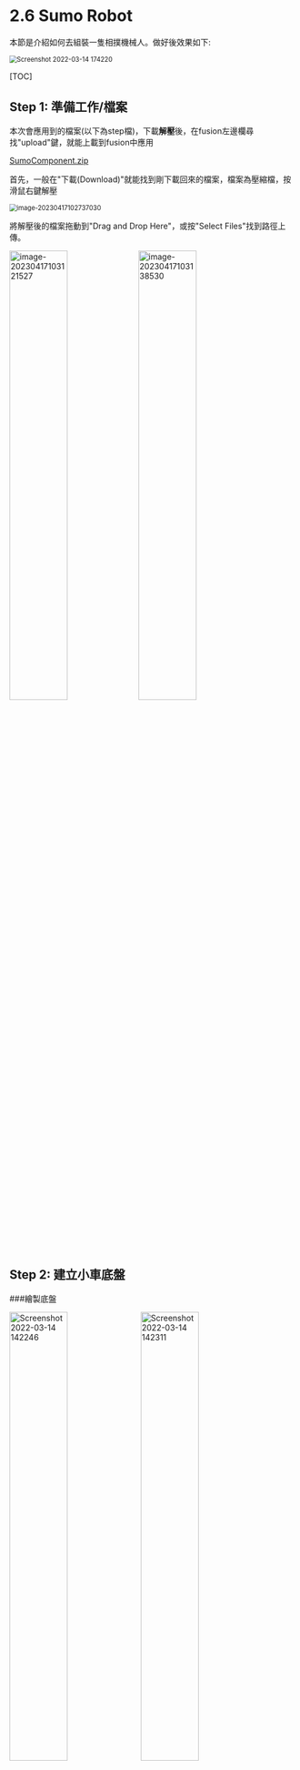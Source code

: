 # 2.6 Sumo Robot

本節是介紹如何去組裝一隻相撲機械人。做好後效果如下:

<img src="Screenshot 2022-03-14 174220.png" alt="Screenshot 2022-03-14 174220" style="zoom:80%;" />

[TOC]

## Step 1: 準備工作/檔案

本次會應用到的檔案(以下為step檔)，下載**解壓**後，在fusion左邊欄尋找"upload"鍵，就能上載到fusion中應用

[SumoComponent.zip](SumoComponent.zip)

首先，一般在"下載(Download)"就能找到剛下載回來的檔案，檔案為壓縮檔，按滑鼠右鍵解壓

<img src="image-20230417102737030.png" alt="image-20230417102737030" style="zoom:80%;" />

將解壓後的檔案拖動到"Drag and Drop Here"，或按"Select Files"找到路徑上傳。

<img src="image-20230417103121527.png" alt="image-20230417103121527" style="width:45%;" /><img src="image-20230417103138530.png" alt="image-20230417103138530" style="width:45%;" />

## Step 2: 建立小車底盤

###繪製底盤

<img src="Screenshot 2022-03-14 142246.png" alt="Screenshot 2022-03-14 142246" style="width:45%;" /> <img src="Screenshot 2022-03-14 142311.png" alt="Screenshot 2022-03-14 142311" style="width:45%;" />

1. 開始一個新的設計
2. 開一個new component
2. 名字叫`bottom`



<img src="Screenshot 2022-03-14 142341-16472534115661.png" alt="Screenshot 2022-03-14 142341" style="WIDTH:45%;" /><img src="Screenshot 2022-03-14 142411-16472534165382.png" alt="Screenshot 2022-03-14 142411" style="width:45%;" />

1. 確保小黑點在bottom這個component旁邊
2. 開一個`new sketch`

![](image-20230417114339124.png)

1. 底盤尺寸可參考上面的圖
2. <u>*尺寸不用完全一樣一模, 尤其是機械人的長和寬, 畫好後之後可以修改的*</u>

<img src="Screenshot 2022-03-14 143148.png" alt="Screenshot 2022-03-14 143148" style="WIDTH:45%;" /><img src="Screenshot 2022-03-14 143228.png" alt="Screenshot 2022-03-14 143228" style="WIDTH:45%;" />

1. 搜尋`change parameters`
2. 開一個新的變數叫`thickness`, 值為`3mm`



<img src="image-20230417104400594.png" alt="image-20230417104400594" style="width:45%;" /><img src="image-20230417104433997.png" alt="image-20230417104433997" style="width:45%;" />

1. 將底板擠出`thickness`的厚度
2. 習慣地將擠出好的板做fillet, 實物切割出來時才不會割手



<img src="Screenshot 2022-03-14 143856.png" alt="Screenshot 2022-03-14 143856" style="zoom:60%;" />

最後，在零件樹按滑鼠右鍵，按下`Ground`，`Ground`後拖動底板就不會動，所有的joint都以底板為準。



###插入底盤零件

<img src="Screenshot 2022-03-14 143522-16472540795493.png" alt="Screenshot 2022-03-14 143522" style="width:45%;" /><img src="image-20230417104551719.png" alt="image-20230417104551719" style="width:45%;" />

<img src="image-20230417104708846.png" alt="image-20230417104708846" style="zoom:80%;" />


1. ==將小黑點褪回第一層==
2. 將`Components_model_Ball_caster_DFRobot` 拖入當前檔案中
3. 按`ok`
4. 用hotkey `J`，將牛眼輪連接到底板

<img src="image-20230417105001761.png" alt="image-20230417105001761" style="zoom:70%;" />





<img src="image-20230417105136837.png" alt="image-20230417105136837" style="width:45%;" /><img src="Screenshot 2022-03-14 144205.png" alt="Screenshot 2022-03-14 144205" style="width:45%;" />

1. 其他零件都一樣:
   1. 先拖到當前畫面，接`ok`;
   2. 再做`Rigid Group`
   3. 最後用hotkey `J` 組裝到相對的位置
2. ***<u>在組裝56mm Sport Tires時，可以將連軸器插入六角軸15mm</u>***


## Step 3: 繪製和組裝小車第二層板

###繪畫小車底板

<img src="Screenshot 2022-03-14 144408.png" alt="Screenshot 2022-03-14 144408" style="width:80%;" />

1. ==將小黑點褪回第一層==
2. 開一個new component
3. 名字叫`top`



<img src="image-20230417105353761.png" alt="image-20230417105353761" style="width:45%;" /><img src="image-20230417105441502.png" alt="image-20230417105441502" style="zoom:45%;" />

1. ==確保小黑點在新的`top` component旁==
2. 按下`offset plane`
3. 在小車的底板表面，offset `40mm`(工場的六角柱只有20mm和8mm兩種，如果是這兩個數字以外，可以組合起來，或直接轉用3d打印墊高)



<img src="Screenshot 2022-03-14 144517.png" alt="Screenshot 2022-03-14 144517" style="width:45%;" /><img src="Screenshot 2022-03-14 144547.png" alt="Screenshot 2022-03-14 144547" style="width:45%;" />

1. 在新開的offset plane上按下`new sketch`
2. 用hotkey `p`或直接搜尋`project`，投影底板到這個面上



<img src="Screenshot 2022-03-14 144839.png" alt="Screenshot 2022-03-14 144839" style="width:45%;" /><img src="Screenshot 2022-03-14 144920.png" alt="Screenshot 2022-03-14 144920" style="width:45%;" /><img src="Screenshot 2022-03-14 145010.png" alt="Screenshot 2022-03-14 145010" style="zoom:45%;" />

1. 跟據上圖先繪畫頂板的安裝孔和頂板的輪廓(尺寸之後可以按需要修改)
2. 擠出`thickness`的厚度
3. 順手將擠出後的尖角做fillet

###插入Arduino UNO

<img src="Screenshot 2022-03-14 145403.png" alt="Screenshot 2022-03-14 145403" style="zoom:45%;" />

1. 繼續確保小黑點在top的component旁
2. 在top的上面的面，開一個`new sketch`



<img src="Screenshot 2022-03-14 145653.png" alt="Screenshot 2022-03-14 145653" style="width:45%;" /><img src="Screenshot 2022-03-14 145849.png" alt="Screenshot 2022-03-14 145849" style="WIDTH:45%;" /><img src="Screenshot 2022-03-14 145923.png" alt="Screenshot 2022-03-14 145923" style="width:45%;" />

1. 接下來，要將Arduino安裝在頂板上，所以要跟據Arduino UNO來開孔
2. Arduino UNO的第四個孔因太近零件，所以不安裝也沒有關係
3. 之後就可以將3個圓穿孔



<img src="Screenshot 2022-03-14 145957.png" alt="Screenshot 2022-03-14 145957" style="width:45%;" /><img src="Screenshot 2022-03-14 150031.png" alt="Screenshot 2022-03-14 150031" style="width:45%;" />

1. 打開零件樹，找到`top`的`Sketch1`
2. 將四旁邊的頂板安裝孔profile選取並一路穿孔到底板



<img src="Screenshot 2022-03-14 150119.png" alt="Screenshot 2022-03-14 150119" style="width:45%;" /><img src="Screenshot 2022-03-14 150148.png" alt="Screenshot 2022-03-14 150148" style="width:45%;" /><img src="Screenshot 2022-03-14 150247.png" alt="Screenshot 2022-03-14 150247" style="width:45%;" />

1. 將Arduino UNO拖入當前檔案中
2. 在零件樹找到它，按滑鼠右鍵，點選`Rigid Group`，將整個UNO板變成一個group
3. 將UNO用hotkey `J` 組合到頂板上，==記得要保持3mm間距，實際用螺絲安裝時請記得加墊圈，否則電線腳會壓斷==

### 按入六角柱

<img src="Screenshot 2022-03-14 150401.png" alt="Screenshot 2022-03-14 150401" style="WIDTH:55%;" /><img src="Screenshot 2022-03-14 150504.png" alt="Screenshot 2022-03-14 150504" style="WIDTH:35%;" />

<img src="Screenshot 2022-03-14 150528.png" alt="Screenshot 2022-03-14 150528" style="width:55%;" />



1. ==將小黑點褪回最上層==
2. 開一個新的component叫`double hex`
3. 確保小黑點在新開的component中
4. 將六角柱hex spacer M3x20拖入當前文件中(可以連續拖兩次或拖完一次後複製貼上)
5. 最後就可以用hotkey `J` 將兩個六角柱接上



<img src="Screenshot 2022-03-14 150654.png" alt="Screenshot 2022-03-14 150654" style="WIDTH:35%;" /><img src="image-20230417111522425.png" alt="image-20230417111522425" style="width:55%;" />

1. ==joint好後，將小黑點褪回最上層==
2. 將component `double hex`複製貼上四份
3. 之後就可以用hotkey `J` 組合到小車底盤上



<img src="image-20230417111706329.png" alt="image-20230417111706329" style="zoom:80%;" />

1. 最後，將頂板同樣用hotkey `J` 組合到其中一支六角柱上
2. 拖動一下現全的模型的零件，全部不能拖動就是正常了。

## Step 4: 安裝sensor、電池

###為底盤開孔

<img src="image-20230417112724991.png" alt="image-20230417112724991" style="width:33%;" /><img src="Screenshot 2022-03-14 151404.png" alt="Screenshot 2022-03-14 151404" style="width:33%;" />

上面為需要安裝在底盤的電池盒和對地下的跌落感測，接下來我們要為底盤加孔來放置sensor和電池。



<img src="image-20230417112156133.png" alt="image-20230417112156133" style="width:45%;" /><img src="Screenshot 2022-03-14 151830.png" alt="Screenshot 2022-03-14 151830" style="width:35%;" />

1. ==先將小黑點放到component `bottom `的旁邊==
2. 在小車底盤的表面開一個new sketch
3. 首先繪製對地面的跌落感測安裝孔
4. sensor會放在車的底部，所以只要開安裝孔就可以，但要另外加一個孔來穿電線，所以才會有另一個8x8mm的方形
5. ==上面10和18的尺寸是隨便定的，之後你需要修改，見最後一章==



<img src="image-20230417112907136.png" alt="image-20230417112907136" style="width:40%;" /><img src="image-20230417113031357.png" alt="image-20230417113031357" style="width:55%;" />

1. 之後就可以劃中心線，將sensor安裝孔鏡像到右邊，另外再劃上電池安裝的電池架
2. 之後點選剛劃的圓和方，為底盤開孔



### 插入和安裝底盤sensor和電池架

<img src="image-20230417113208098.png" alt="image-20230417113208098" style="width:70%;" />

1. 將兩個Line Sensor(拖兩次或者拖完一次後複製貼上)和電池架Battery holder拖到當前畫面
2. 記得拖動後，在零件樹中，為這三個Components按滑鼠右鍵，==各自做`Rigid Group`==，否則一移動或joint後，line sensor就會散開



<img src="image-20230417113343336.png" alt="image-20230417113343336" style="width:45%;" /><img src="image-20230417113532053.png" alt="image-20230417113532053" style="width:45%;" />

1. 將line sensor用hotkey `J `組合到盤底，sensor PCB有45度角的為小車前方，==記得將sensor向下offset 3mm，實際安裝時也要用3mm墊圈將sensor墊高，否則一上緊螺絲，電線腳就會壓彎==
2. 安裝好兩邊跌落sensor後就可以安裝電池架

### 為頂板開孔和安裝sensor

<img src="Screenshot 2022-03-14 154808.png" alt="Screenshot 2022-03-14 154808" style="width:35%;" />

1. 頂板要安裝的sensor為上方的sensor，由於頂板上層已安裝Arduino UNO，所以sensor要安裝在頂板的下方



<img src="image-20230417113646040.png" alt="image-20230417113646040" style="width:45%;" /><img src="image-20230417113901906.png" alt="image-20230417113901906" style="width:50%;" />

1. 將小黑點按到component `top`的旁邊
2. 在頂板的底面開一個new sketch
3. 按照右圖的尺寸繪畫3個孔，之後穿孔，==尺寸是暫定的，到最後全機組合好後會按需要修改==



<img src="Screenshot 2022-03-14 155922.png" alt="Screenshot 2022-03-14 155922" style="width:45%;" /><img src="Screenshot 2022-03-14 160003.png" alt="Screenshot 2022-03-14 160003" style="width:45%;" />

1. 穿孔後，==將小黑點褪回最上層==
2. 將`IR Sensor(FC51)`拖到當前文件，可以拖三次或複製貼上，需要三隻sensor



<img src="image-20230417114121027.png" alt="image-20230417114121027" style="zoom:60%;" />

1. 將3隻FC51 sensor用hotkey `J` 組合到頂板的底層
2. sensor左右兩隻不是向正前方，左f邊sensor指向右邊45度，右邊sensor指向左邊45度
3. ==sensor記得要offset 3mm距離==，實際安裝時也要加3mm墊圈，否則電線腳會被壓彎

## Step 5: 製作前擋板和鏟

來到這一步，機械人已基本完成，有基本的功能，接下來最後一步要製作前方的檔板和鏟，第一個步驟是要先製作用以安裝前方檔板的支架。

###製作3D打印支架



<img src="Screenshot 2022-03-14 160850.png" alt="Screenshot 2022-03-14 160850" style="width:55%;" /><img src="Screenshot 2022-03-14 160940.png" alt="Screenshot 2022-03-14 160940" style="width:40%;" />

1. ==先將小黑點褪回最上一層==
2. 開一個新的component，名字叫`triangle`
3. 確保小黑點在新開的component旁，開一個new sketch，***位置點選世界的YZ平面***就可以



<img src="image-20230417115108275.png" alt="image-20230417115108275" style="width:45%;" /><img src="Screenshot 2022-03-14 161852.png" alt="Screenshot 2022-03-14 161852" style="width:45%;" />

<img src="Screenshot 2022-03-14 173501.png" alt="Screenshot 2022-03-14 173501" style="width:25%;" />

1. ***投影***(`Project`)頂板和底板的前端兩條線
2. 就可以跟著右圖的尺寸去定三角形支架
3. ***尺寸是暫定的，之後你可以跟據需要自行修改，例如我這個高30mm，已經有點擋到了上面偵測敵人的sensor，所以我後來改矮了變左成25mm***



<img src="image-20230417115310372.png" alt="image-20230417115310372" style="width:45%;" />

1. 之後就可以用hotkey `E` 擠出
2. 選用了`Symmetric`，擠出厚度為`10mm`
3. 之後就可以到斜面開一個new sketch



<img src="Screenshot 2022-03-14 162037.png" alt="Screenshot 2022-03-14 162037" style="width:45%;" /><img src="Screenshot 2022-03-14 162124.png" alt="Screenshot 2022-03-14 162124" style="width:45%;" />

<img src="Screenshot 2022-03-14 162150.png" alt="Screenshot 2022-03-14 162150" style="width:60%;" />

<img src="Screenshot 2022-03-14 162206.png" alt="Screenshot 2022-03-14 162206" style="width:30%;" /><img src="Screenshot 2022-03-14 162307.png" alt="Screenshot 2022-03-14 162307" style="width:30%;" /><img src="Screenshot 2022-03-14 162328.png" alt="Screenshot 2022-03-14 162328" style="width:30%;" />

1. 在斜面開一個孔用來安裝前方的鏟，孔徑用3mm就可以，因3D打印出來尺寸會小一點，開3mm孔用自攻3mm螺絲安裝就剛剛好
2. 開兩個孔就最好，但因位置有限，所以我只開了一個
3. 跟著上面的45度斜面也一樣，開一個new sketch再開兩個孔，用來安裝檔板



<img src="Screenshot 2022-03-14 165745.png" alt="Screenshot 2022-03-14 165745" style="width:35%;" /><img src="Screenshot 2022-03-14 165801.png" alt="Screenshot 2022-03-14 165801" style="width:55%;" />

1. 最後三角支架的底部也要開孔，用來安裝在底板上
2. ***如果你不跟我的尺寸，有修改過尺寸，記得三個面都開孔後，觀察一下幾個孔會否重疊了，否則安裝螺絲時螺絲會撞在一起***

### 安裝三角支架到底板

<img src="image-20230417115725353.png" alt="image-20230417115725353" style="width:45%;" /><img src="Screenshot 2022-03-14 165445.png" alt="Screenshot 2022-03-14 165445" style="width:45%;" />

1. ==將小黑點按到bottom旁邊==，我們要為底板開孔去安裝三角支架
2. 在底板表面開一個new sketch



<img src="image-20230417115921232.png" alt="image-20230417115921232" style="width:50%;" /><img src="image-20230417120102930.png" alt="image-20230417120102930" style="width:45%;" />

<img src="image-20230417120203178.png" alt="image-20230417120203178" style="width:45%;" />

1. 用hotkey `P` project投影三角支架的底部到這個sketch當中(**你要先隱藏`bottom`，才能選得到三角支架的底部**)
2. 劃兩條水平線作圖線，用midpoint約束穿過三角支架底的兩個孔
3. 在兩旁距離70mm處各開兩個圓
4. 將4個孔鑽孔底板



<img src="image-20230417120353963.png" alt="image-20230417120353963" style="width:45%;" /><img src="image-20230417120446848.png" alt="image-20230417120446848" style="width:50%;" />

1. ==將小黑點褪回最上層==
2. 將`triangle ` component 複製多一份
3. 就可以分別用hotkey `J` 組合到底板
4. <u>***如果你不按我的尺寸，或之後有所修改的話，請記得認真檢查一下三角支架有否撞到齒輪箱或電池架***</u>
5. <u>***安裝三角支架到底盤前，請先將馬達接線和測試一下是否運作正常，否則安裝後三角支架會阻礙將馬達拆出來接線和維修***</u>

### 繪製鏟和前擋板

<img src="Screenshot 2022-03-14 170847.png" alt="Screenshot 2022-03-14 170847" style="width:45%;" /><img src="Screenshot 2022-03-14 170916.png" alt="Screenshot 2022-03-14 170916" style="width:45%;" />

1. 確保小黑點褪回到最上層
2. 開一個new component，名叫`front plane`
3. 在三角支架20度的面(左邊或右邊都可以)開一個new sketch



<img src="Screenshot 2022-03-14 170944.png" alt="Screenshot 2022-03-14 170944" style="width:45%;" /><img src="Screenshot 2022-03-14 171601.png" alt="Screenshot 2022-03-14 171601" style="width:45%;" />

<img src="Screenshot 2022-03-14 171617.png" alt="Screenshot 2022-03-14 171617" style="width:45%;" />

1. 用hotkey `P` project投影兩邊的三角支架
2. 繪劃一條中心作圖線，劃一個長方形，長方形的頂邊要穿過20度長方到的頂邊
3. 之後就可以擠出厚度`thickness`



<img src="Screenshot 2022-03-14 171708.png" alt="Screenshot 2022-03-14 171708" style="width:45%;" /><img src="Screenshot 2022-03-14 171823.png" alt="Screenshot 2022-03-14 171823" style="width:45%;" />



<img src="Screenshot 2022-03-14 172106.png" alt="Screenshot 2022-03-14 172106" style="width:45%;" />

1. 之後45度擋板也一樣，先在隨便一邊的45度斜面開一個new sketch
2. 將兩邊45度的斜面和***前鏟板的頂邊***投影到這個sketch中
3. 之後就可以劃一個長旁形再擠出



<img src="Screenshot 2022-03-14 172642.png" alt="Screenshot 2022-03-14 172642" style="zoom:70%;" />

1. ***完成後觀察一下，在側視圖看，兩塊板應該是剛剛好沒有相撞的***

2. 之後就可以將鏟和擋板用hotkey J 組合到三角支架上

3. (我沒有cap圖展示joint的過程，請自行完成，因鏟和支架都是同一個component的兩個body，所以拖動時兩塊板會一起拖動是正常的)

	

### 為前擋板開孔，讓偵敵紅外線sensor能穿過

==如果不想做這步，可以直接跳到 [為前擋板開孔](#為前擋板開孔)==

<img src="Screenshot 2022-03-14 172759.png" alt="Screenshot 2022-03-14 172759" style="width:60%;" /><img src="Screenshot 2022-03-14 172914.png" alt="Screenshot 2022-03-14 172914" style="width:30%;" />

1. 確保將小黑點選到component `front plane`
2. 點選在其中一邊45度的sensor的平面，開一個new sketch
3. 在sensor的LED和接收器的兩個圓中間為圓心，劃一個直徑15mm的圓



<img src="Screenshot 2022-03-14 173008.png" alt="Screenshot 2022-03-14 173008" style="width:45%;" />

1. 將這個圓擠出一個`new body`，距離隨意，只要長過底盤就可以
2. ***但記得要設定`taper angle`，這個角度會在擠出時使擠出的面積越來越大，至於為何是5度，就要視乎你用的sensor的發散角，我這次是跟據經驗設定的，如果你用其他的sensor，就要看看datasheet***



<img src="Screenshot 2022-03-14 173101.png" alt="Screenshot 2022-03-14 173101" style="width:45%;" /><img src="Screenshot 2022-03-14 173137.png" alt="Screenshot 2022-03-14 173137" style="width:45%;" />

<img src="Screenshot 2022-03-14 173247.png" alt="Screenshot 2022-03-14 173247" style="width:45%;" />

1. 擠出後，繼續確保小黑點在`front plane`旁
2. 在45度斜面的表面開一個new sketch
3. 按hotkey `S`，搜尋`intersect`，顧名思義就是相交的意思，這個指令可以將另一個body相交到這個sketch plane的輪廓勾出來



###為前擋板開孔

<img src="image-20230417121035132.png" alt="image-20230417121035132" style="width:50%;" /><img src="Screenshot 2022-03-14 173902.png" alt="Screenshot 2022-03-14 173902" style="width:45%;" />

1. 跟據這個橢圓形的中心點，就可以知道sensor射出來，該在那開槽才不會阻礙紅外線發射接收
2. 劃一個對稱的長方形，==尺寸是暫定的，你可按需要修改==
3. 之後就可以將其開槽



<img src="Screenshot 2022-03-14 174220-16474953744691.png" alt="Screenshot 2022-03-14 174220" style="width:80%;" />

 <font size="+2" style="color:red">恭喜，大致已完成設計!!!!!!看看你的設計是否和我的設計差不多，會否有地方有error或會相撞</font>

## Step 6: 微調

<img src="Screenshot 2022-03-14 174259.png" alt="Screenshot 2022-03-14 174259" style="width:45%;" /><img src="image-20230417125148118.png" alt="image-20230417125148118" style="width:50%;" />

1. ==將小黑點褪回最上層==
2. 搜尋`Section Analysis`
3. 選取世界座標的YZ平面(或你機械人的側面平面)
4. 將機械人割開一半方便觀察



<img src="Screenshot 2022-03-14 174454.png" alt="Screenshot 2022-03-14 174454" style="width:45%;" /><img src="Screenshot 2022-03-14 174410.png" alt="Screenshot 2022-03-14 174410" style="width:45%;" />

1. 為方便觀察，請將視覺投影轉成`Orthographic`(在右上角的指向圖標上，按滑鼠右鍵，就能設定)
2. 轉到側視圖
3. 從側視圖就可以清楚觀察到，前擋板會否擋住了紅外線射出的路徑



<img src="Screenshot 2022-03-14 174604.png" alt="Screenshot 2022-03-14 174604" style="width:45%;" /><img src="Screenshot 2022-03-14 174649.png" alt="Screenshot 2022-03-14 174649" style="width:45%;" />

1. 再轉到45度角觀察開槽的左右是否足夠
2. 按一按45度sensor的平面，按下方第二個鍵名叫`look at`，就能對正這個點選的平面
3. 跟據目測，槽的長度似乎足夠

##Step 7: 功課

<img src="image-20230417130325256.png" alt="image-20230417130325256" style="zoom:67%;" />



現在這個模型是有問題的:

1. Arduino安裝問題: 如果安裝motor shield和sensor shield後，會撞到前擋板, 要將Arduino移後

2. 20度擋板: 可以增長一點，盡量貼地才能發揮鏟的效果，之後亦要貼上薄一點的金屬或膠片來做第三層鏟

3. 對地sensor明顯還有移前空間: 對地sensor距離牛眼輪越前越好，可以早一點知道前方是場外而停車

4. 對敵sensor: 可以移前一點，那麼前擋板就不用開槽開這麼大，而且可以見到，對敵sensor的接線快與開關相撞

	<img src="image-20230417133847985.png" alt="image-20230417133847985" style="zoom:50%;" /><img src="image-20230417134017195.png" alt="image-20230417134017195" style="width:45%;" />

5. 牛眼輪跟主輪不是同一高度，車會有1.6度的傾斜，牛眼輪移前可將傾斜角度減，但車出界時的牛眼輪就會更快出界。

6. 車的總長超過200mm，一是將車改短，一是將電池移前一點

<img src="image-20230417130546723.png" alt="image-20230417130546723" style="zoom:67%;" />



